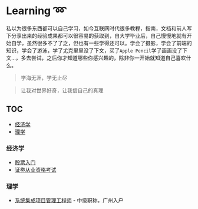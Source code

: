# Learning :loop: <!-- omit in toc -->

私以为很多东西都可以自己学习，如今互联网时代很多教程，指南，文档和前人写下分享出来的经验成果都可以很容易的获取到，自大学毕业后，自己慢慢地就有开始自学，虽然很多不了了之，但也有一些学得还可以。学会了摄影，学会了前端的知识，学会了游泳，学了尤克里里没了下文，买了`Apple Pencil`学了画画没了下文...，多去尝试，之后你才知道哪些你感兴趣的，除非你一开始就知道自己喜欢什么。

> 学海无涯，学无止尽

> 让我对世界好奇，让我信自己的真理 

## TOC <!-- omit in toc -->
- [经济学](#经济学)
- [理学](#理学)

### 经济学
- [股票入门](/economics/stock.md)
- [证劵从业资格考试](/economics/sac.md)

### 理学
- [系统集成项目管理工程师](/science/sipme.md) - 中级职称，广州入户